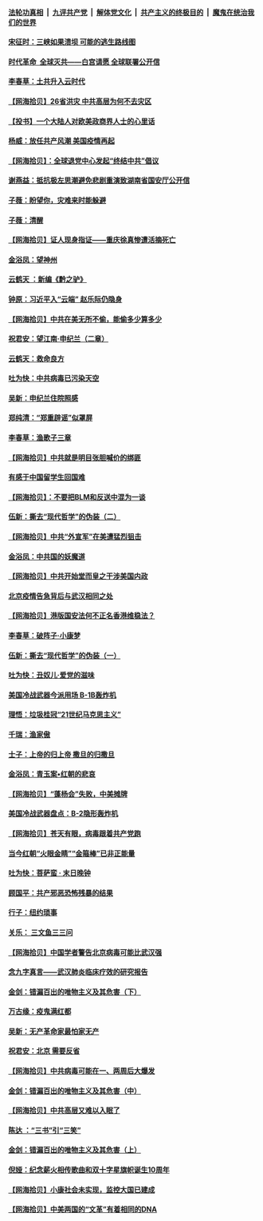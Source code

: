 ####  [法轮功真相](../../../../basic/blob/master/README.md?t=07021602) &nbsp;|&nbsp; [九评共产党](../../../../9ping.md/blob/master/README.md?t=07021602) &nbsp;|&nbsp; [解体党文化](../../../../jtdwh.md/blob/master/README.md?t=07021602)  &nbsp;|&nbsp; [共产主义的终极目的](../../../../gczydzjmd.md/blob/master/README.md?t=07021602) &nbsp;|&nbsp; [魔鬼在统治我们的世界](../../../../mgztzwmdsj.md/blob/master/README.md?t=07021602) 

#### [宋征时：三峡如果溃坝 可能的逃生路线图](../pages/nsc993/n12226226.md?t=07021602) 

#### [时代革命  全球灭共——白宫请愿 全球联署公开信](../pages/nsc993/n12226179.md?t=07021602) 

#### [李春草：土共升入云时代](../pages/nsc993/n12223920.md?t=07021602) 

#### [【网海拾贝】26省洪灾 中共高层为何不去灾区](../pages/nsc993/n12223360.md?t=07021602) 

#### [【投书】一个大陆人对欧美政商界人士的心里话](../pages/nsc993/n12221489.md?t=07021602) 

#### [杨威：放任共产风潮 美国疫情再起](../pages/nsc993/n12220695.md?t=07021602) 

#### [【网海拾贝】：全球退党中心发起“终结中共”倡议](../pages/nsc993/n12220970.md?t=07021602) 

#### [谢燕益：抵抗极左思潮避免悲剧重演致湖南省国安厅公开信](../pages/nsc993/n12218887.md?t=07021602) 

#### [子薇：盼望你，灾难来时能躲避](../pages/nsc993/n12218425.md?t=07021602) 

#### [子薇：清醒](../pages/nsc993/n12218396.md?t=07021602) 

#### [【网海拾贝】证人现身指证——重庆徐真惨遭活摘死亡](../pages/nsc993/n12218278.md?t=07021602) 

#### [金浴凤：望神州](../pages/nsc993/n12218049.md?t=07021602) 

#### [云鹤天 ：新编《黔之驴》](../pages/nsc993/n12218038.md?t=07021602) 

#### [钟原：习近平入“云端” 赵乐际仍隐身](../pages/nsc993/n12217720.md?t=07021602) 

#### [【网海拾贝】中共在美无所不偷，能偷多少算多少](../pages/nsc993/n12216875.md?t=07021602) 

#### [祝君安：望江南·申纪兰（二章）](../pages/nsc993/n12216556.md?t=07021602) 

#### [云鹤天：救命良方](../pages/nsc993/n12216543.md?t=07021602) 

#### [吐为快：中共病毒已污染天空](../pages/nsc993/n12215786.md?t=07021602) 

#### [吴新：申纪兰住院照感](../pages/nsc993/n12215730.md?t=07021602) 

#### [郑纯清：“郑重辟谣”似罩屏](../pages/nsc993/n12215700.md?t=07021602) 

#### [李春草：渔歌子三章](../pages/nsc993/n12215653.md?t=07021602) 

#### [【网海拾贝】中共就是明目张胆喊价的绑匪](../pages/nsc993/n12215381.md?t=07021602) 

#### [有感于中国留学生回国难](../pages/nsc993/n12212960.md?t=07021602) 

#### [【网海拾贝】：不要把BLM和反送中混为一谈](../pages/nsc993/n12213076.md?t=07021602) 

#### [伍新：撕去“现代哲学”的伪装（二）](../pages/nsc993/n12211310.md?t=07021602) 

#### [【网海拾贝】中共“外宣军”在美遭猛烈狙击](../pages/nsc993/n12211190.md?t=07021602) 

#### [金浴凤：中共国的妖魔道](../pages/nsc993/n12208163.md?t=07021602) 

#### [【网海拾贝】中共开始堂而皇之干涉美国内政](../pages/nsc993/n12205646.md?t=07021602) 

#### [北京疫情告急背后与武汉相同之处](../pages/nsc993/n12201610.md?t=07021602) 

#### [【网海拾贝】港版国安法何不正名香港维稳法？](../pages/nsc993/n12203675.md?t=07021602) 

#### [李春草：破阵子·小康梦](../pages/nsc993/n12202996.md?t=07021602) 

#### [伍新：撕去“现代哲学”的伪装（一）](../pages/nsc993/n12202666.md?t=07021602) 

#### [吐为快：丑奴儿·爱党的滋味](../pages/nsc993/n12202630.md?t=07021602) 

#### [美国冷战武器今派用场 B-1B轰炸机](../pages/nsc993/n12202368.md?t=07021602) 

#### [理悟：垃圾桂冠“21世纪马克思主义”](../pages/nsc993/n12201220.md?t=07021602) 

#### [千瑞：渔家傲](../pages/nsc993/n12201174.md?t=07021602) 

#### [士子：上帝的归上帝 撒旦的归撒旦](../pages/nsc993/n12199902.md?t=07021602) 

#### [金浴凤：青玉案•红朝的悲哀](../pages/nsc993/n12199650.md?t=07021602) 

#### [【网海拾贝】“蓬杨会”失败，中美摊牌](../pages/nsc993/n12199598.md?t=07021602) 

#### [美国冷战武器盘点：B-2隐形轰炸机](../pages/nsc993/n12199226.md?t=07021602) 

#### [【网海拾贝】苍天有眼，病毒跟着共产党跑](../pages/nsc993/n12197648.md?t=07021602) 

#### [当今红朝“火眼金睛”“金箍棒”已非正能量](../pages/nsc993/n12196834.md?t=07021602) 

#### [吐为快：菩萨蛮 · 末日晚钟](../pages/nsc993/n12196689.md?t=07021602) 

#### [顾国平：共产邪恶恐怖残暴的结果](../pages/nsc993/n12195238.md?t=07021602) 

#### [行子：纽约琐事](../pages/nsc993/n12194752.md?t=07021602) 

#### [关乐： 三文鱼三三问](../pages/nsc993/n12194626.md?t=07021602) 

#### [【网海拾贝】中国学者警告北京病毒可能比武汉强](../pages/nsc993/n12193964.md?t=07021602) 

#### [念九字真言——武汉肺炎临床疗效的研究报告](../pages/nsc993/n12190804.md?t=07021602) 

#### [金剑：错漏百出的唯物主义及其危害（下）](../pages/nsc993/n12191909.md?t=07021602) 

#### [万古缘：疫鬼满红都](../pages/nsc993/n12191847.md?t=07021602) 

#### [吴新：无产革命家最怕家无产](../pages/nsc993/n12191806.md?t=07021602) 

#### [祝君安：北京 需要反省](../pages/nsc993/n12191766.md?t=07021602) 

#### [【网海拾贝】中共病毒可能在一、两周后大爆发](../pages/nsc993/n12190517.md?t=07021602) 

#### [金剑：错漏百出的唯物主义及其危害（中）](../pages/nsc993/n12188778.md?t=07021602) 

#### [【网海拾贝】中共高层又难以入眠了](../pages/nsc993/n12188425.md?t=07021602) 

#### [陈达 ：“三书”引“三笑”](../pages/nsc993/n12187929.md?t=07021602) 

#### [金剑：错漏百出的唯物主义及其危害（上）](../pages/nsc993/n12186502.md?t=07021602) 

#### [倪娅：纪念薪火相传歌曲和双十字星旗帜诞生10周年](../pages/nsc993/n12186439.md?t=07021602) 

#### [【网海拾贝】小康社会未实现，监控大国已建成](../pages/nsc993/n12185468.md?t=07021602) 

#### [【网海拾贝】中美两国的“文革”有着相同的DNA](../pages/nsc993/n12184487.md?t=07021602) 

